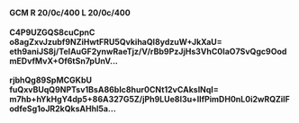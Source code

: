 #### GCM R 20/0c/400 L 20/0c/400
**C4P9UZGQS8cuCpnC**<br/>**o8agZxvJzubf9NZiHwtFRU5QvkihaQl8ydzuW+JkXaU=**<br/>**eth9aniJS8j/TeIAuGF2ynwRaeTjz/V/rBb9PzJjHs3VhC0IaO7SvQgc9OodmEDvfMvX+Of6tSn7pUnV...**<br/><br/>
**rjbhQg89SpMCGKbU**<br/>**fuQxvBUqQ9NPTsv1BsA86blc8hur0CNt12vCAksINqI=**<br/>**m7hb+hYkHgY4dp5+86A327G5Z/jPh9LUe8I3u+lIfPimDH0nL0i2wRQZiIFodfeSg1oJR2kQksAHhl5a...**